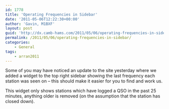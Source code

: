 ```yaml
---
id: 1778
title: 'Operating Frequencies in Sidebar'
date: '2011-05-06T12:22:30+00:00'
author: 'Gavin, M1BXF'
layout: post
guid: 'http://dx.camb-hams.com/2011/05/06/operating-frequencies-in-sidebar/'
permalink: /2011/05/06/operating-frequencies-in-sidebar/
categories:
    - General
tags:
    - arran2011
---
```


Some of you may have noticed an update to the site yesterday where we added a widget to the top right sidebar showing the last frequency each station was seen on – this should make it easier for you to find and work us.

This widget only shows stations which have logged a QSO in the past 25 minutes, anything older is removed (on the assumption that the station has closed down).